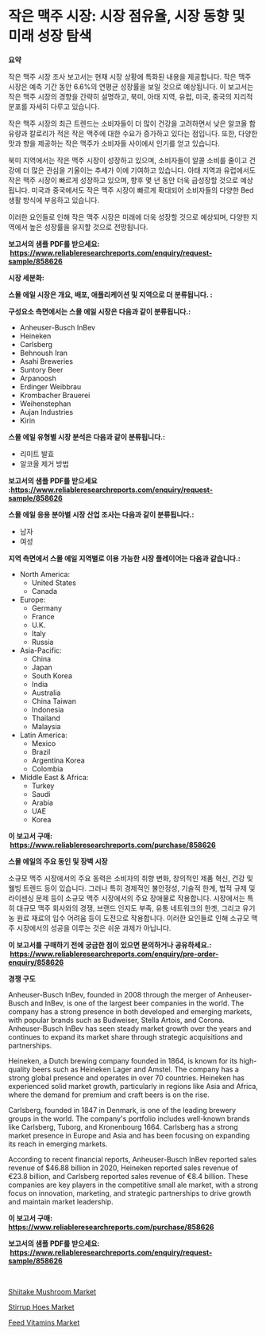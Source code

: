 <p><h1>작은 맥주 시장: 시장 점유율, 시장 동향 및 미래 성장 탐색</h1></p><p><strong>요약</strong></p>
<p><p>작은 맥주 시장 조사 보고서는 현재 시장 상황에 특화된 내용을 제공합니다. 작은 맥주 시장은 예측 기간 동안 6.6%의 연평균 성장률을 보일 것으로 예상됩니다. 이 보고서는 작은 맥주 시장의 경향을 간략히 설명하고, 북미, 아태 지역, 유럽, 미국, 중국의 지리적 분포를 자세히 다루고 있습니다.</p><p>작은 맥주 시장의 최근 트렌드는 소비자들이 더 많이 건강을 고려하면서 낮은 알코올 함유량과 칼로리가 적은 작은 맥주에 대한 수요가 증가하고 있다는 점입니다. 또한, 다양한 맛과 향을 제공하는 작은 맥주가 소비자들 사이에서 인기를 얻고 있습니다.</p><p>북미 지역에서는 작은 맥주 시장이 성장하고 있으며, 소비자들이 알콜 소비를 줄이고 건강에 더 많은 관심을 기울이는 추세가 이에 기여하고 있습니다. 아태 지역과 유럽에서도 작은 맥주 시장이 빠르게 성장하고 있으며, 향후 몇 년 동안 더욱 급성장할 것으로 예상됩니다. 미국과 중국에서도 작은 맥주 시장이 빠르게 확대되어 소비자들의 다양한 Bed 생활 방식에 부응하고 있습니다.</p><p>이러한 요인들로 인해 작은 맥주 시장은 미래에 더욱 성장할 것으로 예상되며, 다양한 지역에서 높은 성장률을 유지할 것으로 전망됩니다.</p></p>
<p><strong>보고서의 샘플 PDF를 받으세요: &nbsp;<a href="https://www.reliableresearchreports.com/enquiry/request-sample/858626">https://www.reliableresearchreports.com/enquiry/request-sample/858626</a></strong></p>
<p><strong>시장 세분화:</strong></p>
<p><strong> 스몰 에일 시장은 개요, 배포, 애플리케이션 및 지역으로 더 분류됩니다. :</strong></p>
<p><strong>구성요소 측면에서는 스몰 에일 시장은 다음과 같이 분류됩니다.:</strong></p>
<p><ul><li>Anheuser-Busch InBev</li><li>Heineken</li><li>Carlsberg</li><li>Behnoush Iran</li><li>Asahi Breweries</li><li>Suntory Beer</li><li>Arpanoosh</li><li>Erdinger Weibbrau</li><li>Krombacher Brauerei</li><li>Weihenstephan</li><li>Aujan Industries</li><li>Kirin</li></ul></p>
<p><strong> 스몰 에일 유형별 시장 분석은 다음과 같이 분류됩니다.:</strong></p>
<p><ul><li>리미트 발효</li><li>알코올 제거 방법</li></ul></p>
<p><strong>보고서의 샘플 PDF를 받으세요 :<a href="https://www.reliableresearchreports.com/enquiry/request-sample/858626">https://www.reliableresearchreports.com/enquiry/request-sample/858626</a></strong></p>
<p><strong> 스몰 에일 응용 분야별 시장 산업 조사는 다음과 같이 분류됩니다.:</strong></p>
<p><ul><li>남자</li><li>여성</li></ul></p>
<p><strong>지역 측면에서 스몰 에일 지역별로 이용 가능한 시장 플레이어는 다음과 같습니다.:</strong></p>
<p><ul>
    <li>
        North America:
        <ul>
            <li>United States</li>
            <li>Canada</li>
        </ul>
    </li>
    <li>
        Europe:
        <ul>
            <li>Germany</li>
            <li>France</li>
            <li>U.K.</li>
            <li>Italy</li>
            <li>Russia</li>
        </ul>
    </li>
    <li>
        Asia-Pacific:
        <ul>
            <li>China</li>
            <li>Japan</li>
            <li>South Korea</li>
            <li>India</li>
            <li>Australia</li>
            <li>China Taiwan</li>
            <li>Indonesia</li>
            <li>Thailand</li>
            <li>Malaysia</li>
        </ul>
    </li>
    <li>
        Latin America:
        <ul>
            <li>Mexico</li>
            <li>Brazil</li>
            <li>Argentina Korea</li>
            <li>Colombia</li>
        </ul>
    </li>
    <li>
        Middle East & Africa:
        <ul>
            <li>Turkey</li>
            <li>Saudi</li>
            <li>Arabia</li>
            <li>UAE</li>
            <li>Korea</li>
        </ul>
    </li>
    </ul></p>
<p><strong>이 보고서 구매: &nbsp;<a href="https://www.reliableresearchreports.com/purchase/858626">https://www.reliableresearchreports.com/purchase/858626</a></strong></p>
<p><strong>스몰 에일의 주요 동인 및 장벽 시장</strong></p>
<p><p>소규모 맥주 시장에서의 주요 동력은 소비자의 취향 변화, 창의적인 제품 혁신, 건강 및 웰빙 트렌드 등이 있습니다. 그러나 특히 경제적인 불안정성, 기술적 한계, 법적 규제 및 라이센싱 문제 등이 소규모 맥주 시장에서의 주요 장애물로 작용합니다. 시장에서는 특히 대규모 맥주 회사와의 경쟁, 브랜드 인지도 부족, 유통 네트워크의 한곗, 그리고 유기농 원료 재료의 입수 어려움 등이 도전으로 작용합니다. 이러한 요인들로 인해 소규모 맥주 시장에서의 성공을 이루는 것은 쉬운 과제가 아닙니다.</p></p>
<p><strong>이 보고서를 구매하기 전에 궁금한 점이 있으면 문의하거나 공유하세요.: &nbsp;<a href="https://www.reliableresearchreports.com/enquiry/pre-order-enquiry/858626">https://www.reliableresearchreports.com/enquiry/pre-order-enquiry/858626</a></strong></p>
<p><strong>경쟁 구도</strong></p>
<p><p>Anheuser-Busch InBev, founded in 2008 through the merger of Anheuser-Busch and InBev, is one of the largest beer companies in the world. The company has a strong presence in both developed and emerging markets, with popular brands such as Budweiser, Stella Artois, and Corona. Anheuser-Busch InBev has seen steady market growth over the years and continues to expand its market share through strategic acquisitions and partnerships.</p><p>Heineken, a Dutch brewing company founded in 1864, is known for its high-quality beers such as Heineken Lager and Amstel. The company has a strong global presence and operates in over 70 countries. Heineken has experienced solid market growth, particularly in regions like Asia and Africa, where the demand for premium and craft beers is on the rise.</p><p>Carlsberg, founded in 1847 in Denmark, is one of the leading brewery groups in the world. The company's portfolio includes well-known brands like Carlsberg, Tuborg, and Kronenbourg 1664. Carlsberg has a strong market presence in Europe and Asia and has been focusing on expanding its reach in emerging markets.</p><p>According to recent financial reports, Anheuser-Busch InBev reported sales revenue of $46.88 billion in 2020, Heineken reported sales revenue of €23.8 billion, and Carlsberg reported sales revenue of €8.4 billion. These companies are key players in the competitive small ale market, with a strong focus on innovation, marketing, and strategic partnerships to drive growth and maintain market leadership.</p></p>
<p><strong>이 보고서 구매: &nbsp; <a href="https://www.reliableresearchreports.com/purchase/858626">https://www.reliableresearchreports.com/purchase/858626</a></strong></p>
<p><strong>보고서의 샘플 PDF를 받으세요: &nbsp;<a href="https://www.reliableresearchreports.com/enquiry/request-sample/858626">https://www.reliableresearchreports.com/enquiry/request-sample/858626</a></strong><strong></strong></p>
<p>&nbsp;</p>
<p><p><a href="https://five-trouble-98a.notion.site/Shiitake-Mushroom-Market-Challenges-Opportunities-and-Growth-Drivers-and-Major-Market-Players-for-c5028d9260ea4fa4b6aa2bed20105eb0">Shiitake Mushroom Market</a></p><p><a href="https://github.com/BryceTownsendr/Market-Research-Report-List-4/blob/main/stirrup-hoes-market.md">Stirrup Hoes Market</a></p><p><a href="https://valiant-lunge-8fe.notion.site/Feed-Vitamins-Market-Research-Report-Reveals-The-Latest-Trends-And-Opportunities-of-this-Market-for--fa5aff10f9fd4eaf99a7ea89d9126f82">Feed Vitamins Market</a></p></p>